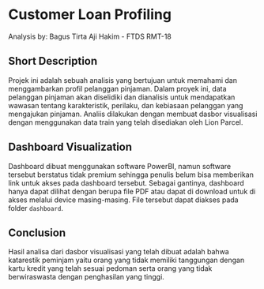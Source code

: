 # Customer Loan Profiling

Analysis by: Bagus Tirta Aji Hakim - FTDS RMT-18

## Short Description
Projek ini adalah sebuah analisis yang bertujuan untuk memahami dan menggambarkan profil pelanggan pinjaman. Dalam proyek ini, data pelanggan pinjaman akan diselidiki dan dianalisis untuk mendapatkan wawasan tentang karakteristik, perilaku, dan kebiasaan pelanggan yang mengajukan pinjaman. Analiis dilakukan dengan membuat dasbor visualisasi dengan menggunakan data train yang telah disediakan oleh Lion Parcel.

## Dashboard Visualization
Dashboard dibuat menggunakan software PowerBI, namun software tersebut berstatus tidak premium sehingga penulis belum bisa memberikan link untuk akses pada dashboard tersebut. Sebagai gantinya, dashboard hanya dapat dilihat dengan berupa file PDF atau dapat di download untuk di akses melalui device masing-masing. File tersebut dapat diakses pada folder `dashboard`.

## Conclusion
Hasil analisa dari dasbor visualisasi yang telah dibuat adalah bahwa katarestik peminjam yaitu orang yang tidak memiliki tanggungan dengan kartu kredit yang telah sesuai pedoman serta orang yang tidak berwiraswasta dengan penghasilan yang tinggi.


